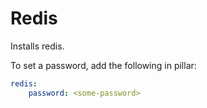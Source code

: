# Redis

Installs redis.

To set a password, add the following in pillar:

```yaml
redis:
    password: <some-password>
```
